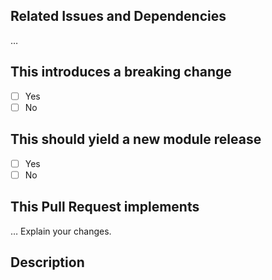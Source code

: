 ## Related Issues and Dependencies

…

## This introduces a breaking change

- [ ] Yes
- [ ] No

## This should yield a new module release

- [ ] Yes
- [ ] No

<!-- If this introduces a breaking change, please describe the impact and migration path for existing applications below. -->

## This Pull Request implements

… Explain your changes.

## Description

<!--- Describe your changes in detail -->